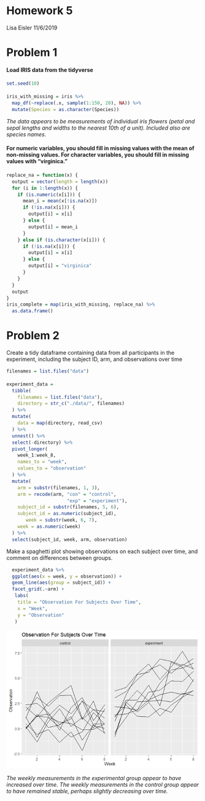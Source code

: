Homework 5
================
Lisa Eisler
11/6/2019

# Problem 1

#### Load IRIS data from the tidyverse

``` r
set.seed(10)

iris_with_missing = iris %>% 
  map_df(~replace(.x, sample(1:150, 20), NA)) %>%
  mutate(Species = as.character(Species))
```

*The data appears to be measurements of individual iris flowers (petal
and sepal lengths and widths to the nearest 10th of a unit). Included
also are species names.*

#### For numeric variables, you should fill in missing values with the mean of non-missing values. For character variables, you should fill in missing values with “virginica.”

``` r
replace_na = function(x) {
  output = vector(length = length(x))
  for (i in 1:length(x)) {
    if (is.numeric(x[i])) {
      mean_i = mean(x[!is.na(x)])
      if (!is.na(x[i])) {
        output[i] = x[i]
      } else {
        output[i] = mean_i
      }
    } else if (is.character(x[i])) {
      if (!is.na(x[i])) {
        output[i] = x[i]
      } else {
        output[i] = "virginica"
      }
    }
  }
  output
}
iris_complete = map(iris_with_missing, replace_na) %>%
  as.data.frame()
```

# Problem 2

Create a tidy dataframe containing data from all participants in the
experiment, including the subject ID, arm, and observations over time

``` r
filenames = list.files("data")

experiment_data = 
  tibble(
    filenames = list.files("data"),
    directory = str_c("./data/", filenames)
  ) %>% 
  mutate(
    data = map(directory, read_csv)
  ) %>%
  unnest() %>% 
  select(-directory) %>% 
  pivot_longer(
    week_1:week_8,
    names_to = "week",
    values_to = "observation"
  ) %>% 
  mutate(
    arm = substr(filenames, 1, 3),
    arm = recode(arm, "con" = "control",
                      "exp" = "experiment"),
    subject_id = substr(filenames, 5, 6),
    subject_id = as.numeric(subject_id),
       week = substr(week, 6, 7),
    week = as.numeric(week)
  ) %>% 
  select(subject_id, week, arm, observation)
```

Make a spaghetti plot showing observations on each subject over time,
and comment on differences between groups.

``` r
  experiment_data %>% 
  ggplot(aes(x = week, y = observation)) + 
  geom_line(aes(group = subject_id)) + 
  facet_grid(.~arm) +
   labs(
    title = "Observation For Subjects Over Time",
    x = "Week",
    y = "Observation"
   )
```

![](P8105_hw5_LDL2113_files/figure-gfm/unnamed-chunk-4-1.png)<!-- -->

*The weekly measurements in the experimental group appear to have
increased over time. The weekly measurements in the control group appear
to have remained stable, perhaps slightly decreasing over time.*

